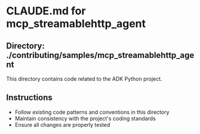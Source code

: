 # CLAUDE.md for mcp_streamablehttp_agent

## Directory: ./contributing/samples/mcp_streamablehttp_agent

This directory contains code related to the ADK Python project.

## Instructions
- Follow existing code patterns and conventions in this directory
- Maintain consistency with the project's coding standards
- Ensure all changes are properly tested
